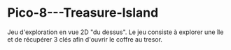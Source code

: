 # Pico-8---Treasure-Island
Jeu d'exploration en vue 2D "du dessus". Le jeu consiste à explorer une île et de récupérer 3 clés afin d'ouvrir le coffre au tresor.
